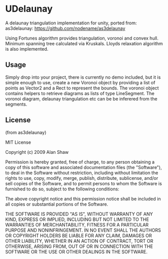 # UDelaunay

A delaunay triangulation implementation for unity, ported from:
as3delaunay: https://github.com/nodename/as3delaunay

Using Fortunes algorithm provides triangulation, voronoi and convex hull. Minimum spanning tree calculated via Kruskals. Lloyds relaxation algorithm is also implemented.

## Usage

Simply drop into your project, there is currently no demo included, but it is simple enough to use, create a new Voronoi object by providing a list of points as Vector2 and a Rect to represent the bounds. The voronoi object contains helpers to retrieve diagrams as lists of type LineSegment. The voronoi diagram, delaunay triangulation etc can be be inferered from the segments.

## License

(from as3delaunay)

MIT License

Copyright (c) 2009 Alan Shaw 

Permission is hereby granted, free of charge, to any person obtaining a copy of this software and associated documentation files (the "Software"), to deal in the Software without restriction, including without limitation the rights to use, copy, modify, merge, publish, distribute, sublicense, and/or sell copies of the Software, and to permit persons to whom the Software is furnished to do so, subject to the following conditions:

The above copyright notice and this permission notice shall be included in all copies or substantial portions of the Software.

THE SOFTWARE IS PROVIDED "AS IS", WITHOUT WARRANTY OF ANY KIND, EXPRESS OR IMPLIED, INCLUDING BUT NOT LIMITED TO THE WARRANTIES OF MERCHANTABILITY, FITNESS FOR A PARTICULAR PURPOSE AND NONINFRINGEMENT. IN NO EVENT SHALL THE AUTHORS OR COPYRIGHT HOLDERS BE LIABLE FOR ANY CLAIM, DAMAGES OR OTHER LIABILITY, WHETHER IN AN ACTION OF CONTRACT, TORT OR OTHERWISE, ARISING FROM, OUT OF OR IN CONNECTION WITH THE SOFTWARE OR THE USE OR OTHER DEALINGS IN THE SOFTWARE.
